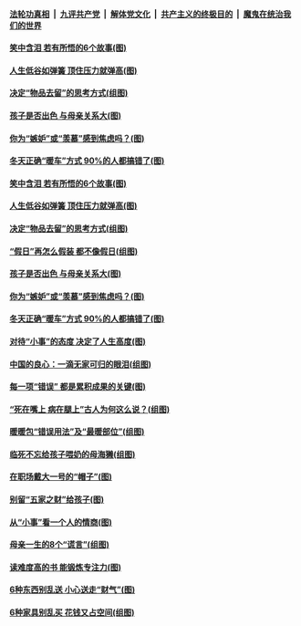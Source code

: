 

####  [法轮功真相](../../../../basic/blob/master/README.md?t=01111231) &nbsp;|&nbsp; [九评共产党](../../../../9ping.md/blob/master/README.md?t=01111231) &nbsp;|&nbsp; [解体党文化](../../../../jtdwh.md/blob/master/README.md?t=01111231)  &nbsp;|&nbsp; [共产主义的终极目的](../../../../gczydzjmd.md/blob/master/README.md?t=01111231) &nbsp;|&nbsp; [魔鬼在统治我们的世界](../../../../mgztzwmdsj.md/blob/master/README.md?t=01111231) 

#### [笑中含泪 若有所悟的6个故事(图)](../pages/p8/958401.md?t=01111231) 

#### [人生低谷如弹簧 顶住压力就弹高(图)](../pages/p8/958387.md?t=01111231) 

#### [决定“物品去留”的思考方式(组图)](../pages/p8/958631.md?t=01111231) 

#### [孩子是否出色 与母亲关系大(图)](../pages/p8/958164.md?t=01111231) 

#### [你为“嫉妒”或“羡慕”感到焦虑吗？(图)](../pages/p8/958565.md?t=01111231) 

#### [冬天正确“暖车”方式 90%的人都搞错了(图)](../pages/p8/958481.md?t=01111231) 

#### [笑中含泪 若有所悟的6个故事(图)](../pages/p8/958401.md?t=01111231) 

#### [人生低谷如弹簧 顶住压力就弹高(图)](../pages/p8/958387.md?t=01111231) 

#### [决定“物品去留”的思考方式(组图)](../pages/p8/958631.md?t=01111231) 

#### [“假日”再怎么假装 都不像假日(组图)](../pages/p8/958567.md?t=01111231) 

#### [孩子是否出色 与母亲关系大(图)](../pages/p8/958164.md?t=01111231) 

#### [你为“嫉妒”或“羡慕”感到焦虑吗？(图)](../pages/p8/958565.md?t=01111231) 

#### [冬天正确“暖车”方式 90%的人都搞错了(图)](../pages/p8/958481.md?t=01111231) 

#### [对待“小事”的态度 决定了人生高度(图)](../pages/p8/958535.md?t=01111231) 

#### [中国的良心：一滴无家可归的眼泪(组图)](../pages/p8/956945.md?t=01111231) 

#### [每一项“错误” 都是累积成果的关键(图)](../pages/p8/958477.md?t=01111231) 

#### [“死在嘴上 病在腿上”古人为何这么说？(组图)](../pages/p8/958459.md?t=01111231) 

#### [暖暖包“错误用法”及“最暖部位”(组图)](../pages/p8/958448.md?t=01111231) 

#### [临死不忘给孩子喂奶的母海獭(组图)](../pages/p8/958170.md?t=01111231) 

#### [在职场戴大一号的“帽子”(图)](../pages/p8/957522.md?t=01111231) 

#### [别留“五家之财”给孩子(图)](../pages/p8/958316.md?t=01111231) 

#### [从“小事”看一个人的情商(图)](../pages/p8/958338.md?t=01111231) 

#### [母亲一生的8个“谎言”(组图)](../pages/p8/958180.md?t=01111231) 

#### [读难度高的书 能锻炼专注力(图)](../pages/p8/957114.md?t=01111231) 

#### [6种东西别乱送 小心送走“财气”(图)](../pages/p8/958224.md?t=01111231) 

#### [6种家具别乱买 花钱又占空间(组图)](../pages/p8/958205.md?t=01111231) 

